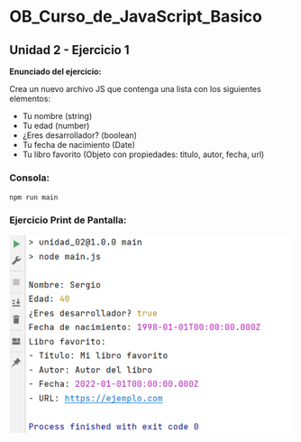 # OB_Curso_de_JavaScript_Basico
## Unidad 2 - Ejercicio 1

**Enunciado del ejercicio:**

Crea un nuevo archivo JS que contenga una lista con los siguientes elementos:

- Tu nombre (string)
- Tu edad (number)
- ¿Eres desarrollador? (boolean)
- Tu fecha de nacimiento (Date)
- Tu libro favorito (Objeto con propiedades: titulo, autor, fecha, url)

### Consola:
```
npm run main
```
### Ejercicio Print de Pantalla:
![Print de pantall ejercicio](img.png)
